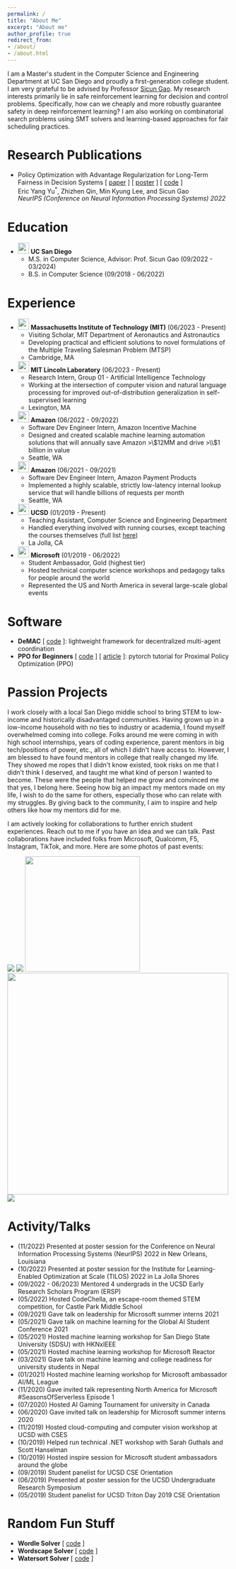```yaml
---
permalink: /
title: "About Me"
excerpt: "About me"
author_profile: true
redirect_from:
- /about/
- /about.html
---
```

I am a Master's student in the Computer Science and Engineering Department at UC San Diego and proudly a first-generation college student.
I am very grateful to be advised by Professor [Sicun Gao](https://scungao.github.io/). My research interests primarily lie in safe reinforcement learning
for decision and control problems. Specifically, how can we cheaply and more robustly 
guarantee safety in deep reinforcement learning? I am also working on combinatorial search problems using SMT solvers
and learning-based approaches for fair scheduling practices.

# Research Publications
- Policy Optimization with Advantage Regularization for Long-Term Fairness in Decision Systems [ [paper](https://arxiv.org/pdf/2210.12546.pdf) ] [ [poster](../images/neurips_poster_pocar.pdf) ] [ [code](https://github.com/ericyangyu/pocar) ]\
Eric Yang Yu<sup>*</sup>, Zhizhen Qin, Min Kyung Lee, and Sicun Gao\
_NeurIPS (Conference on Neural Information Processing Systems) 2022_

# Education
- <img src="./images/ucsd.png" width="25"> **UC San Diego**
  - M.S. in Computer Science, Advisor: Prof. Sicun Gao (09/2022 - 03/2024)
  - B.S. in Computer Science (09/2018 - 06/2022)

# Experience
- <img src="./images/mit.png" width="25"> **Massachusetts Institute of Technology (MIT)** (06/2023 - Present)
  - Visiting Scholar, MIT Department of Aeronautics and Astronautics
  - Developing practical and efficient solutions to novel formulations of the Multiple Traveling Salesman Problem (MTSP)
  - Cambridge, MA
- <img src="./images/mitll.png" width="25"> **MIT Lincoln Laboratory** (06/2023 - Present)
  - Research Intern, Group 01 - Artificial Intelligence Technology
  - Working at the intersection of computer vision and natural language processing for improved out-of-distribution generalization in self-supervised learning
  - Lexington, MA
- <img src="./images/amazon.png" width="25"> **Amazon** (06/2022 - 09/2022)
  - Software Dev Engineer Intern, Amazon Incentive Machine
  - Designed and created scalable machine learning automation solutions that will annually save Amazon >\\$12MM and drive >\\$1 billion in value
  - Seattle, WA
- <img src="./images/amazon.png" width="25"> **Amazon** (06/2021 - 09/2021)
  - Software Dev Engineer Intern, Amazon Payment Products
  - Implemented a highly scalable, strictly low-latency internal lookup service that will handle billions of requests per month
  - Seattle, WA
- <img src="./images/ucsd_cse.png" width="25"> **UCSD** (01/2019 - Present)
  - Teaching Assistant, Computer Science and Engineering Department
  - Handled everything involved with running courses, except teaching the courses themselves (full list [here](/teaching.md))
  - La Jolla, CA
- <img src="./images/microsoft.png" width="25"> **Microsoft** (01/2019 - 06/2022)
  - Student Ambassador, Gold (highest tier)
  - Hosted technical computer science workshops and pedagogy talks for people around the world
  - Represented the US and North America in several large-scale global events

# Software
- **DeMAC** [ [code](https://github.com/ericyangyu/DeMAC) ]: lightweight framework for decentralized multi-agent coordination
- **PPO for Beginners** [ [code](https://github.com/ericyangyu/PPO-for-Beginners) ] [ [article](https://medium.com/analytics-vidhya/coding-ppo-from-scratch-with-pytorch-part-1-4-613dfc1b14c8) ]: pytorch tutorial for Proximal Policy Optimization (PPO)


# Passion Projects
I work closely with a local San Diego middle school to bring STEM to low-income and historically disadvantaged communities.
Having grown up in a low-income household with no ties to industry or academia, I found myself overwhelmed coming into college.
Folks around me were coming in with high school internships, years of coding experience, parent mentors in big tech/positions of power, etc.,
all of which I didn't have access to. However, I am blessed to have found mentors in college that really changed my life. 
They showed me ropes that I didn't know existed, took risks on me that I didn't think I deserved, and taught me what kind of person I wanted to become.
These were the people that helped me grow and convinced me that yes, I belong here. Seeing how big an impact my mentors made on my life, 
I wish to do the same for others, especially those who can relate with my struggles. By giving back to the community, I aim to inspire and 
help others like how my mentors did for me. 

I am actively looking for collaborations to further enrich student experiences. Reach out to me if you have an idea
and we can talk. Past collaborations have included folks from Microsoft, Qualcomm, F5, Instagram, TikTok, and more. 
Here are some photos of past events:

<img src="./images/cpm/cpm_042623_0.jpg">
<img src="./images/cpm/cpm_052722_0.jpg">
<img src="./images/cpm/cpm_052821_3.jpg" width="260">
<img src="./images/cpm/cpm_052321_inspire_1.jpg" width="500">
<img src="./images/cpm/cpm_022020_0.JPG">

# Activity/Talks 
- (11/2022) Presented at poster session for the Conference on Neural Information Processing Systems (NeurIPS) 2022 in New Orleans, Louisiana
- (10/2022) Presented at poster session for the Institute for Learning-Enabled Optimization at Scale (TILOS) 2022 in La Jolla Shores
- (09/2022 - 06/2023) Mentored 4 undergrads in the UCSD Early Research Scholars Program (ERSP)
- (05/2022) Hosted CodeChella, an escape-room themed STEM competition, for Castle Park Middle School
- (09/2021) Gave talk on leadership for Microsoft summer interns 2021
- (05/2021) Gave talk on machine learning for the Global AI Student Conference 2021
- (05/2021) Hosted machine learning workshop for San Diego State University (SDSU) with HKNxIEEE
- (05/2021) Hosted machine learning workshop for Microsoft Reactor
- (03/2021) Gave talk on machine learning and college readiness for university students in Nepal
- (01/2021) Hosted machine learning workshop for Microsoft ambassador AI/ML League
- (11/2020) Gave invited talk representing North America for Microsoft #SeasonsOfServerless Episode 1
- (07/2020) Hosted AI Gaming Tournament for university in Canada
- (06/2020) Gave invited talk on leadership for Microsoft summer interns 2020
- (11/2019) Hosted cloud-computing and computer vision workshop at UCSD with CSES
- (10/2019) Helped run technical .NET workshop with Sarah Guthals and Scott Hanselman
- (10/2019) Hosted inspire session for Microsoft student ambassadors around the globe
- (09/2019) Student panelist for UCSD CSE Orientation
- (06/2019) Presented at poster session for the UCSD Undergraduate Research Symposium
- (05/2019) Student panelist for UCSD Triton Day 2019 CSE Orientation


# Random Fun Stuff
- **Wordle Solver** [ [code](https://github.com/ericyangyu/N-dle) ]
- **Wordscape Solver** [ [code](https://github.com/ericyangyu/WordscapeSolverV2) ]
- **Watersort Solver** [ [code](https://github.com/ericyangyu/WatersortSolver) ]

